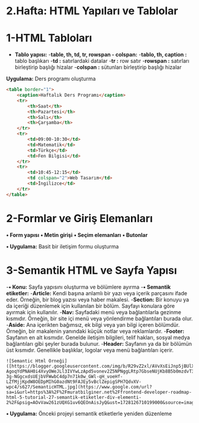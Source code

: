 # 2.Hafta: HTML Yapıları ve Tablolar

# 1-HTML Tabloları

- **Tablo yapısı:**
    -**table, th, td, tr, rowspan - colspan:**
    -**tablo, th, caption :** tablo başlıkarı
    -**td :** satırlardaki datalar
    -**tr :** row satır 
    -**rowspan :** satırları birleştirip başlığı hizalar 
    -**colspan :** sütunları birleştirip başlığı hizalar

**Uygulama:** Ders programı oluşturma

```html
<table border="1">
    <caption>Haftalık Ders Programı</caption>
    <tr>
        <th>Saat</th>
        <th>Pazartesi</th>
        <th>Salı</th>
        <th>Çarşamba</th>
    </tr>
    <tr>
        <td>09:00-10:30</td>
        <td>Matematik</td>
        <td>Türkçe</td>
        <td>Fen Bilgisi</td>
    </tr>
    <tr>
        <td>10:45-12:15</td>
        <td colspan="2">Web Tasarım</td>
        <td>İngilizce</td>
    </tr>
</table>

```

# 2-Formlar ve Giriş Elemanları

**•	Form yapısı** 
**•	Metin girişi** 
**•	Seçim elemanları**
**•	Butonlar**  

**•	Uygulama:** Basit bir iletişim formu oluşturma

# 3-Semantik HTML ve Sayfa Yapısı
-**•	Konu:**  Sayfa yapısını oluşturma ve bölümlere ayırma 
-**•	Semantik etiketler:**
    -**Article:** Kendi başına anlamlı bir yazı veya içerik parçasını ifade eder. Örneğin, bir blog yazısı veya haber makalesi.
    -**Section:** Bir konuyu ya da içeriği düzenlemek için kullanılan bir bölüm. Sayfayı konulara göre ayırmak için kullanılır.
    -**Nav:** Sayfadaki menü veya bağlantılarla gezinme kısmıdır. Örneğin, bir site içi menü veya yönlendirme bağlantıları burada olur.
    -**Aside:** Ana içerikten bağımsız, ek bilgi veya yan bilgi içeren bölümdür. Örneğin, bir makalenin yanındaki küçük notlar veya reklamlardır.
    -**Footer:** Sayfanın en alt kısmıdır. Genelde iletişim bilgileri, telif hakları, sosyal medya bağlantıları gibi şeyler burada bulunur.
    -**Header:** Sayfanın ya da bir bölümün üst kısmıdır. Genellikle başlıklar, logolar veya menü bağlantıları içerir.

    ![Semantic Html Örneği]([https://blogger.googleusercontent.com/img/b/R29vZ2xl/AVvXsEiJnp5jBUlXTjj-AgoqYdPNAH0i4XvyOWeJLl3IVYwLzApd5vonev2Z5NPNggLRtp7GbseNUjKb8B5b0mzdvT3o_GS-3g-NGgcxdsUEjbVFWwbC4dp7n71k0w_GWl-qH_voeHf-LZfMjjKpdW8OEDpMIhG0azdNt9FAJEy5vBclZepigSPH7QdvXV-wpc4/s627/SemanticHTML.jpg](https://www.google.com/url?sa=i&url=https%3A%2F%2Fmuratbilginer.net%2Ffrontend-developer-roadmap-html-5-tutorial-27-semantik-etiketler-div-elementi-2%2F&psig=AOvVaw261zUQXG1uv6QEOnAisJyQ&ust=1728126710199000&source=images&cd=vfe&opi=89978449&ved=0CBQQjRxqFwoTCMjEjOnL9IgDFQAAAAAdAAAAABAE))
    
**•	Uygulama:** Önceki projeyi semantik etiketlerle yeniden düzenleme
